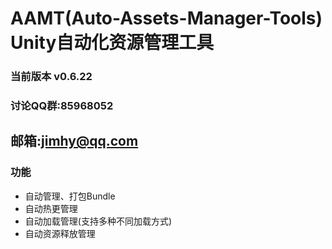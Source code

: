 # AAMT(Auto-Assets-Manager-Tools) Unity自动化资源管理工具

### 当前版本 v0.6.22

### 讨论QQ群:85968052
## 邮箱:jimhy@qq.com

### 功能

- 自动管理、打包Bundle
- 自动热更管理
- 自动加载管理(支持多种不同加载方式)
- 自动资源释放管理